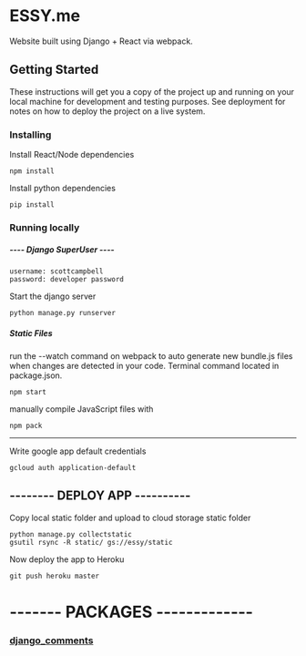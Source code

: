 # ESSY.me

Website built using Django + React via webpack.

## Getting Started

These instructions will get you a copy of the project up and running on your local machine for development and testing purposes. See deployment for notes on how to deploy the project on a live system.


### Installing

Install React/Node dependencies
```
npm install
```
Install python dependencies
```
pip install
```

### Running locally


##### ---- Django SuperUser ----
```
username: scottcampbell
password: developer password
```

Start the django server

```
python manage.py runserver
```

##### Static Files
run the --watch command on webpack to auto generate new bundle.js files when changes are detected in your code.  Terminal command located in package.json.

```
npm start
```
manually compile JavaScript files with

```
npm pack
```

----------------------------------------------------------------------------
Write google app default credentials
```
gcloud auth application-default
```


## -------- DEPLOY APP ----------

Copy local static folder and upload to cloud storage static folder
```
python manage.py collectstatic
gsutil rsync -R static/ gs://essy/static
```

Now deploy the app to Heroku
```
git push heroku master
```


# ------- PACKAGES -------------

### [django_comments](https://django-contrib-comments.readthedocs.io/en/latest/quickstart.html)

